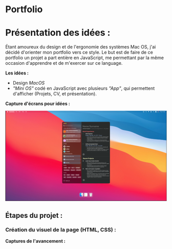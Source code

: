 # Portfolio

# Présentation des idées :

Étant amoureux du design et de l'ergonomie des systèmes Mac OS, j'ai décidé d'orienter mon portfolio vers ce style.
Le but est de faire de ce portfolio un projet a part entière en JavaScript, me permettant par la même occasion d'apprendre et de m'exercer sur ce language.

**Les idées :**
- Design _MacOS_
- _"Mini OS"_ codé en JavaScript avec plusieurs _"App"_, qui permettent d'afficher (Projets, CV, et présentation).

**Capture d'écrans pour idées :**

![Capture d'écran de l'idée](./assets/idea-screenshot.png "Capture d'écran")

## Étapes du projet :

### Création du visuel de la page (HTML, CSS) :

**Captures de l'avancement :**
